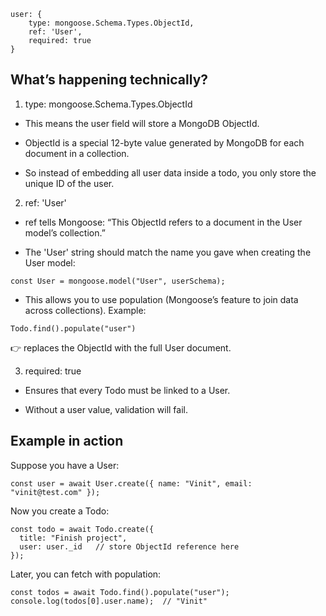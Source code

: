 ```
user: {
    type: mongoose.Schema.Types.ObjectId,
    ref: 'User',
    required: true
}
```
## What’s happening technically?
1) type: mongoose.Schema.Types.ObjectId

- This means the user field will store a MongoDB ObjectId.

- ObjectId is a special 12-byte value generated by MongoDB for each document in a collection.

- So instead of embedding all user data inside a todo, you only store the unique ID of the user.

2) ref: 'User'

- ref tells Mongoose: “This ObjectId refers to a document in the User model’s collection.”

- The 'User' string should match the name you gave when creating the User model:

```
const User = mongoose.model("User", userSchema);
```
- This allows you to use population (Mongoose’s feature to join data across collections).
Example:

```
Todo.find().populate("user")
```
👉 replaces the ObjectId with the full User document.

3) required: true

- Ensures that every Todo must be linked to a User.

- Without a user value, validation will fail.


## Example in action

Suppose you have a User:
```
const user = await User.create({ name: "Vinit", email: "vinit@test.com" });
```


Now you create a Todo:
```
const todo = await Todo.create({
  title: "Finish project",
  user: user._id   // store ObjectId reference here
});
```

Later, you can fetch with population:
```
const todos = await Todo.find().populate("user");
console.log(todos[0].user.name);  // "Vinit"
```